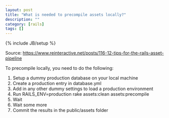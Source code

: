 ```yaml
---
layout: post
title: "What is needed to precompile assets locally?"
description: ""
category: [rails]
tags: []
---
```

{% include JB/setup %}


Source: <https://www.reinteractive.net/posts/116-12-tips-for-the-rails-asset-pipeline>

To precompile locally, you need to do the following:

1. Setup a dummy production database on your local machine
1. Create a production entry in database.yml
1. Add in any other dummy settings to load a production environment
1. Run RAILS_ENV=production rake assets:clean assets:precompile
1. Wait
1. Wait some more
1. Commit the results in the public/assets folder


